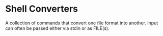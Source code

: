 # Shell Converters

A collection of commands that convert one file format into another. Input can often be passed either via stdin or as FILE(s).
